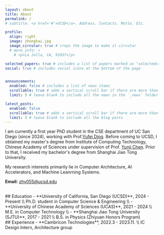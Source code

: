 ```yaml
---
layout: about
title: About
permalink: /
# subtitle: <a href='#'>UCSD</a>. Address. Contacts. Motto. Etc.

profile:
  align: right
  image: zhongkai.jpg
  image_circular: true # crops the image to make it circular
  # more_info: >
    # <p>La Jolla, CA, 92037</p>

selected_papers: true # includes a list of papers marked as "selected={true}"
social: true # includes social icons at the bottom of the page


announcements:
  enabled: false # includes a list of news items
  scrollable: true # adds a vertical scroll bar if there are more than 3 news items
  limit: 5 # leave blank to include all the news in the `_news` folder

latest_posts:
  enabled: false
  scrollable: true # adds a vertical scroll bar if there are more than 3 new posts items
  limit: 3 # leave blank to include all the blog posts
---
```

I am currently a first year PhD student in the CSE department of UC San Diego (since 2024), working with Prof.[Yufei Ding](https://picassolab.squarespace.com/yufei). Before coming to UCSD, I obtained my master's degree from Institute of Computing Technology, Chinese Academy of Sciences under supervision of Prof. [Yunji Chen](https://novel.ict.ac.cn/ychen/). Prior to that, I received my bachelor's degree from Shanghai Jiao Tong University.

My research interests primarily lie in Computer Architecture, AI Accelerators, and Machine Leanrning Systems.
<!-- , aimming for efficiently deploying AI algorithms in vareid hardware. -->

**Email:** [zhy055@ucsd.edu](mailto:zhy055@ucsd.edu)

<!-- Write your biography here. Tell the world about yourself. Link to your favorite [subreddit](http://reddit.com). You can put a picture in, too. The code is already in, just name your picture `prof_pic.jpg` and put it in the `img/` folder.

Put your address / P.O. box / other info right below your picture. You can also disable any of these elements by editing `profile` property of the YAML header of your `_pages/about.md`. Edit `_bibliography/papers.bib` and Jekyll will render your [publications page](/al-folio/publications/) automatically.

Link to your social media connections, too. This theme is set up to use [Font Awesome icons](https://fontawesome.com/) and [Academicons](https://jpswalsh.github.io/academicons/), like the ones below. Add your Facebook, Twitter, LinkedIn, Google Scholar, or just disable all of them. -->
<!-- <br>
<br>
<br>
<br>
<br>
<br>
<br> -->

<br>
## Education
- **University of California, San Diego (UCSD)**, 2024 - Present \\
  Ph.D. student in Computer Science & Engineering \\
  <!-- Advisor: Prof. [Yufei Ding](https://picassolab.squarespace.com/yufei) -->
- **University of Chinese Academy of Sciences (UCAS)**, 2021 - 2024 \\
  M.E. in Computer Technology \\
  <!-- Advisor: Prof. [Yunji Chen](https://novel.ict.ac.cn/ychen/) -->
- **Shanghai Jiao Tong University (SJTU)**, 2017 - 2021 \\
  B.S. in Physics (Zhiyuan Honors Program)

<br>
## Experience
- **Cambricon Technologies**, 2022.3 - 2023.11. \\
  IC Design Intern, Architecture group
  
<br>